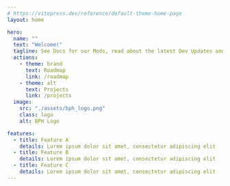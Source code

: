 ```yaml
---
# https://vitepress.dev/reference/default-theme-home-page
layout: home

hero:
  name: ""
  text: "Welcome!"
  tagline: See Docs for our Mods, read about the latest Dev Updates and more!
  actions:
    - theme: brand
      text: Roadmap
      link: /roadmap
    - theme: alt
      text: Projects
      link: /projects
  image:
    src: "./assets/bph_logo.png"
    class: logo
    alt: BPH Logo

features:
  - title: Feature A
    details: Lorem ipsum dolor sit amet, consectetur adipiscing elit
  - title: Feature B
    details: Lorem ipsum dolor sit amet, consectetur adipiscing elit
  - title: Feature C
    details: Lorem ipsum dolor sit amet, consectetur adipiscing elit
---
```


